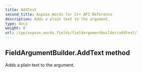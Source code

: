 ```yaml
---
title: AddText
second_title: Aspose.Words for C++ API Reference
description: Adds a plain text to the argument. 
type: docs
weight: 0
url: /cpp/aspose.words.fields/fieldargumentbuilder/addtext/
---
```

## FieldArgumentBuilder.AddText method


Adds a plain text to the argument. 

